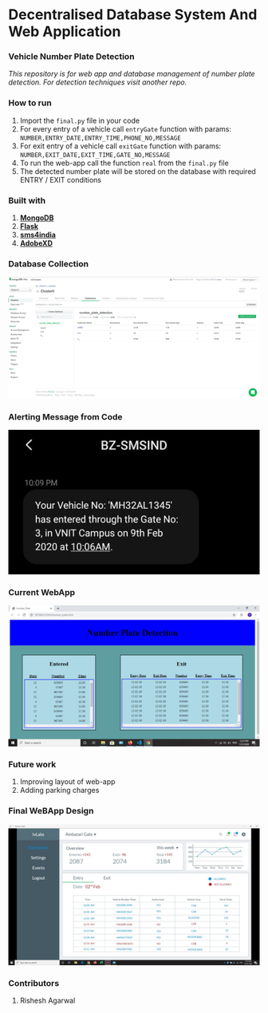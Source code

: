 # Decentralised Database System And Web Application 
### Vehicle Number Plate Detection 
*This repository is for web app and database management of number plate detection. For detection techniques visit another repo.*

### How to run
1. Import the ```final.py``` file in your code  
2. For every entry of a vehicle call ```entryGate``` function with params: ```NUMBER,ENTRY_DATE,ENTRY_TIME,PHONE_NO,MESSAGE```
3. For exit entry of a vehicle call ```exitGate``` function with params: ```NUMBER,EXIT_DATE,EXIT_TIME,GATE_NO,MESSAGE```
3. To run the web-app call the function ```real``` from the ```final.py``` file
4. The detected number plate will be stored on the database with required ENTRY / EXIT conditions

### Built with
1. **[MongoDB](https://www.mongodb.com/)**
2. **[Flask](https://flask.palletsprojects.com/en/1.1.x/)**
3. **[sms4india](https://www.sms4india.com/)**
4. **[AdobeXD](https://www.adobe.com/in/products/xd/details.html)**

### Database Collection
![](images/database_Collection.jpg)

### Alerting Message from Code
![](images/alert_message.jpg)

### Current WebApp
![](images/current_layout.jpeg)

### Future work
1. Improving layout of web-app
2. Adding parking charges

### Final WeBApp Design
![](images/final_Design.jpeg)

### Contributors
1. Rishesh Agarwal
